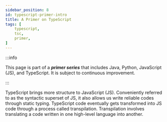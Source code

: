 ```yaml
---
sidebar_position: 8 
id: typescript-primer-intro
title: A Primer on TypeScript 
tags: [
    typescript, 
    tsc,
    primer,
]
---
```


:::info

This page is part of a _**primer series**_ that includes Java, Python, JavaScript (JS), and TypeScript. It is subject to continuous improvement.

:::

TypeScript brings more structure to JavaScript (JS). Conveniently referred to as the syntactic superset of JS, it also allows us write reliable codes through static typing. TypeScript code eventually gets transformed into JS code through a process called transpilation. Transpilation involves translating a code written in one high-level language into another.

<!--truncate -->